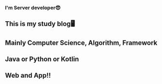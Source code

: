 ### I'm Server developer😎
## This is my study blog🖥
## Mainly Computer Science, Algorithm, Framework
## Java or Python or Kotlin
## Web and App!!

